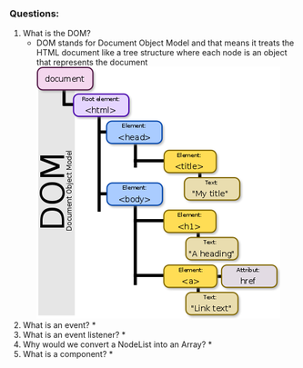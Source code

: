 ### Questions:
1. What is the DOM?
    * DOM stands for Document Object Model and that means it treats the HTML document like a tree structure where each node is an object that represents the document
    ![Example](assets/readme/dom.png)
2. What is an event?
    *
3. What is an event listener?
    *
4. Why would we convert a NodeList into an Array?
    *
5. What is a component?
    *

